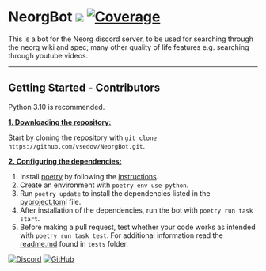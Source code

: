 # NeorgBot [![](https://img.shields.io/github/license/vsedov/NeorgBot.svg)](https://github.com/vsedov/NeorgBot/blob/master/LICENSE) [![Coverage](https://github.com/vsedov/NeorgBot/blob/master/docs/_static/interrogate_badge.svg)](https://github.com/vsedov/NeorgBot/blob/master/docs/_static/interrogate_badge.svg)

This is a bot for the Neorg discord server, to be used for searching through the neorg wiki and spec; many other quality of life features e.g. searching through youtube videos.

***

## Getting Started - Contributors
Python 3.10 is recommended.

<ins>**1. Downloading the repository:**</ins>

Start by cloning the repository with `git clone https://github.com/vsedov/NeorgBot.git`.

<ins>**2. Configuring the dependencies:**</ins>

1. Install [poetry](https://github.com/python-poetry/poetry) by following the [instructions](https://python-poetry.org/docs/master/#installing-with-the-official-installer).
2. Create an environment with `poetry env use python`.
3. Run `poetry update` to install the dependencies listed in the [pyproject.toml](https://github.com/vsedov/NeorgBot/blob/master/pyproject.toml) file.
3. After installation of the dependencies, run the bot with `poetry run task start`.
4. Before making a pull request, test whether your code works as intended with `poetry run task test`. For additional information read the [readme.md](https://github.com/vsedov/NeorgBot/blob/master/tests/readme.md) found in `tests` folder.

[![Discord](https://img.shields.io/badge/Neorg%20Server--blue.svg?style=social&logo=Discord)](https://discord.gg/T6EgTAX7ht)
[![GitHub](https://img.shields.io/badge/Neorg%20Repository--blue.svg?style=social&logo=GitHub)](https://github.com/nvim-neorg/neorg)
